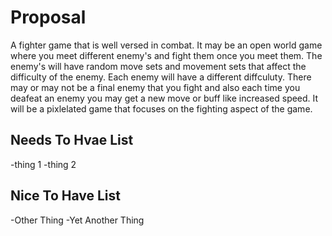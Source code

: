 # Proposal

A fighter game that is well versed in combat. It may be an open world game where you meet different enemy's and fight them once you meet them. The enemy's will have random move sets and movement sets that affect the difficulty of the enemy. Each enemy will have a different diffculuty. There may or may not be a final enemy that you fight and also each time you deafeat an enemy you may get a new move or buff like increased speed. It will be a pixlelated game that focuses on the fighting aspect of the game. 

## Needs To Hvae List

-thing 1 
-thing 2 

## Nice To Have List 

-Other Thing 
-Yet Another Thing 
